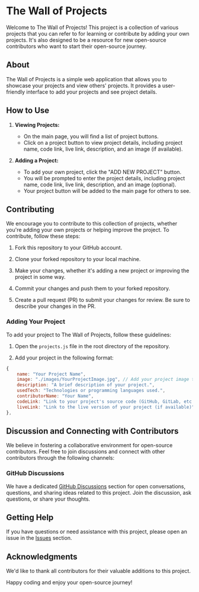 # The Wall of Projects

Welcome to The Wall of Projects! This project is a collection of various projects that you can refer to for learning or contribute by adding your own projects. It's also designed to be a resource for new open-source contributors who want to start their open-source journey.

## About

The Wall of Projects is a simple web application that allows you to showcase your projects and view others' projects. It provides a user-friendly interface to add your projects and see project details.

## How to Use

1. **Viewing Projects:**
   - On the main page, you will find a list of project buttons.
   - Click on a project button to view project details, including project name, code link, live link, description, and an image (if available).

2. **Adding a Project:**
   - To add your own project, click the "ADD NEW PROJECT" button.
   - You will be prompted to enter the project details, including project name, code link, live link, description, and an image (optional).
   - Your project button will be added to the main page for others to see.
## Contributing

We encourage you to contribute to this collection of projects, whether you're adding your own projects or helping improve the project. To contribute, follow these steps:

1. Fork this repository to your GitHub account.

2. Clone your forked repository to your local machine.

3. Make your changes, whether it's adding a new project or improving the project in some way.

4. Commit your changes and push them to your forked repository.

5. Create a pull request (PR) to submit your changes for review. Be sure to describe your changes in the PR.

### Adding Your Project

To add your project to The Wall of Projects, follow these guidelines:

1. Open the `projects.js` file in the root directory of the repository.

2. Add your project in the following format:

```javascript
{
    name: "Your Project Name",
    image: "./images/YourProjectImage.jpg", // Add your project image to the `images` directory
    description: "A brief description of your project.",
    usedTech: "Technologies or programming languages used.",
    contributorName: "Your Name",
    codeLink: "Link to your project's source code (GitHub, GitLab, etc.)",
    liveLink: "Link to the live version of your project (if available)",
},
```
## Discussion and Connecting with Contributors

We believe in fostering a collaborative environment for open-source contributors. Feel free to join discussions and connect with other contributors through the following channels:

### GitHub Discussions

We have a dedicated [GitHub Discussions](https://github.com/MrAshwin2142/The-Wall-of-Projects/discussions) section for open conversations, questions, and sharing ideas related to this project. Join the discussion, ask questions, or share your thoughts.

## Getting Help

If you have questions or need assistance with this project, please open an issue in the [Issues](https://github.com/MrAshwin2142/The-Wall-of-Projects/issues) section.

## Acknowledgments

We'd like to thank all contributors for their valuable additions to this project.

Happy coding and enjoy your open-source journey!
